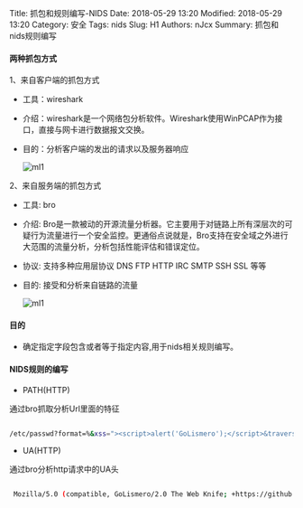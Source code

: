 Title: 抓包和规则编写-NIDS
Date: 2018-05-29 13:20
Modified: 2018-05-29 13:20
Category: 安全
Tags: nids
Slug: H1
Authors: nJcx
Summary: 抓包和nids规则编写

#### 两种抓包方式

 1、来自客户端的抓包方式

- 工具：wireshark

- 介绍：wireshark是一个网络包分析软件。Wireshark使用WinPCAP作为接口，直接与网卡进行数据报文交换。

- 目的：分析客户端的发出的请求以及服务器响应

	![ml1](../images/WX20180813-161129.png)

2、来自服务端的抓包方式

- 工具: bro

- 介绍: Bro是一款被动的开源流量分析器。它主要用于对链路上所有深层次的可疑行为流量进行一个安全监控。更通俗点说就是，Bro支持在安全域之外进行大范围的流量分析，分析包括性能评估和错误定位。

- 协议: 支持多种应用层协议 DNS FTP HTTP IRC SMTP SSH SSL 等等

- 目的: 接受和分析来自链路的流量

	![ml1](../images/WX20180813-161105.png)

#### 目的

- 确定指定字段包含或者等于指定内容,用于nids相关规则编写。

#### NIDS规则的编写

- PATH(HTTP)

通过bro抓取分析Url里面的特征

```bash

/etc/passwd?format=%&xss="><script>alert('GoLismero');</script>&traversal=../../&sql=' OR 1;

```

- UA(HTTP)

通过bro分析http请求中的UA头

```bash

 Mozilla/5.0 (compatible, GoLismero/2.0 The Web Knife; +https://github.com/golismero/golismero)

```